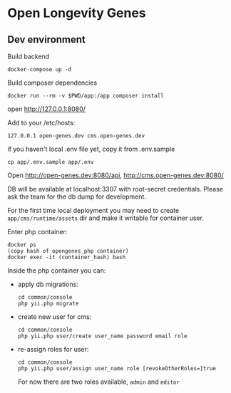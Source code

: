 # Open Longevity Genes

## Dev environment

Build backend
```
docker-compose up -d
```
Build composer dependencies
```
docker run --rm -v $PWD/app:/app composer install
```
open http://127.0.0.1:8080/

Add to your /etc/hosts:
```
127.0.0.1 open-genes.dev cms.open-genes.dev
```
if you haven't local .env file yet, copy it from .env.sample
```
cp app/.env.sample app/.env
```
Open http://open-genes.dev:8080/api, http://cms.open-genes.dev:8080/

DB will be available at localhost:3307 with root-secret credentials. Please ask the team for the db dump for development.  


For the first time local deployment you may need to create  `app/cms/runtime/assets` dir and make it writable for container user.

Enter php container:
```
docker ps
(copy hash of opengenes_php container)
docker exec -it (container_hash) bash
```

Inside the php container you can: 
* apply db migrations:
    ```
    cd common/console
    php yii.php migrate
    ```
* create new user for cms: 
    ```
    cd common/console
    php yii.php user/create user_name password email role
    ```
* re-assign roles for user: 
    ```
    cd common/console
    php yii.php user/assign user_name role [revokeOtherRoles=]true
    ```
  For now there are two roles available, `admin` and `editor`
